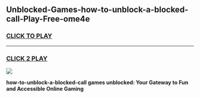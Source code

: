 
## Unblocked-Games-how-to-unblock-a-blocked-call-Play-Free-ome4e
<h3>
<a href="https://premium76.site?title=how-to-unblock-a-blocked-call&ref=20M">CLICK TO PLAY</a></h3>
<hr>

<h3>
<a href="https://premium76.site?title=how-to-unblock-a-blocked-call&ref=20M">CLICK 2 PLAY</a>
  
</h3>

<a href="https://premium76.site?title=how-to-unblock-a-blocked-call&ref=19M"><img src="https://clearcache.store/games.png"></a>


**how-to-unblock-a-blocked-call games unblocked: Your Gateway to Fun and Accessible Online Gaming**

